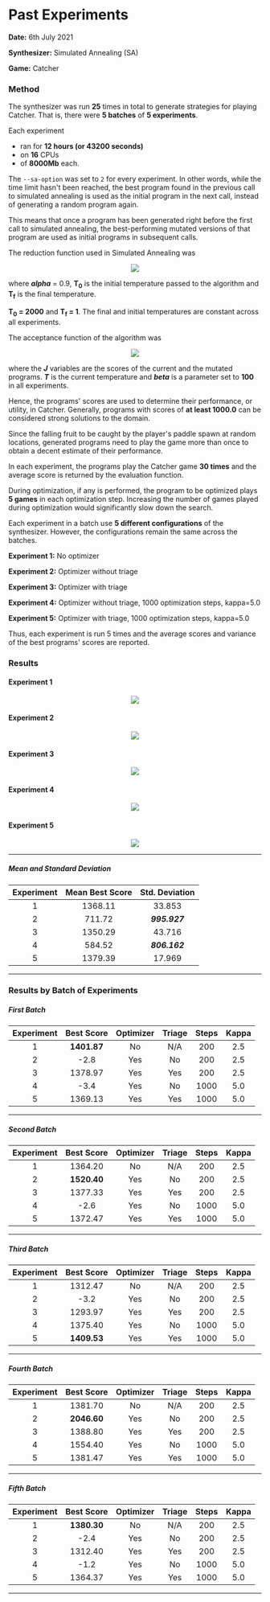 # Past Experiments

**Date:** 6th July 2021

**Synthesizer:** Simulated Annealing (SA)

**Game:** Catcher

### Method

The synthesizer was run **25** times in total to generate strategies for playing Catcher. That is, there were **5 batches** of **5 experiments**.

Each experiment
* ran for **12 hours (or 43200 seconds)**
* on **16** CPUs
* of **8000Mb** each.

The ```--sa-option``` was set to ```2``` for every experiment. In other words, while the time limit hasn't been reached, the best program found in the previous call to simulated annealing is used as the initial program in the next call, instead of generating a random program again.

This means that once a program has been generated right before the first call to simulated annealing, the best-performing mutated versions of that program are used as initial programs in subsequent calls.

The reduction function used in Simulated Annealing was

<div align='center'>
    <img src='http://www.sciweavers.org/upload/Tex2Img_1625602607/render.png' />
</div>

where ***alpha*** = 0.9, **T<sub>0</sub>** is the initial temperature passed to the algorithm and **T<sub>f</sub>** is the final temperature.

**T<sub>0</sub> = 2000** and **T<sub>f</sub> = 1**. The final and initial temperatures are constant across all experiments.

The acceptance function of the algorithm was

<div align='center'>
    <img src='http://www.sciweavers.org/upload/Tex2Img_1625604021/render.png'>
</div>

where the ***J*** variables are the scores of the current and the mutated programs. ***T*** is the current temperature and ***beta*** is a parameter set to **100** in all experiments.

Hence, the programs' scores are used to determine their performance, or utility, in Catcher. Generally, programs with scores of **at least 1000.0** can be considered strong solutions to the domain.

Since the falling fruit to be caught by the player's paddle spawn at random locations, generated programs need to play the game more than once to obtain a decent estimate of their performance.

In each experiment, the programs play the Catcher game **30 times** and the average score is returned by the evaluation function. 

During optimization, if any is performed, the program to be optimized plays **5 games** in each optimization step. Increasing the number of games played during optimization would significantly slow down the search.

Each experiment in a batch use **5 different configurations** of the synthesizer. However, the configurations remain the same across the batches.

**Experiment 1:** No optimizer

**Experiment 2:** Optimizer without triage

**Experiment 3:** Optimizer with triage

**Experiment 4:** Optimizer without triage, 1000 optimization steps, kappa=5.0

**Experiment 5:** Optimizer with triage, 1000 optimization steps, kappa=5.0

Thus, each experiment is run 5 times and the average scores and variance of the best programs' scores are reported.

### Results

#### Experiment 1

<div align='center'>
    <img src='https://github.com/olivier-vadiaval/PyGames-synthesis/blob/main/graphs/graph_no_optimizer.png' />
</div>

#### Experiment 2

<div align='center'>
    <img src='https://github.com/olivier-vadiaval/PyGames-synthesis/blob/main/graphs/graph_optimizer_no_triage.png' />
</div>

#### Experiment 3

<div align='center'>
    <img src='https://github.com/olivier-vadiaval/PyGames-synthesis/blob/main/graphs/graph_optimizer_triage.png' />
</div>

#### Experiment 4

<div align='center'>
    <img src='https://github.com/olivier-vadiaval/PyGames-synthesis/blob/main/graphs/graph_optimizer_no_triage_1000_iter_5_kappa.png' />
</div>

#### Experiment 5

<div align='center'>
    <img src='https://github.com/olivier-vadiaval/PyGames-synthesis/blob/main/graphs/graph_optimizer_triage_1000_iter_5_kappa.png' />
</div>

___

##### Mean and Standard Deviation

| Experiment | Mean Best Score | Std. Deviation |
|:----------:|:---------------:|:--------------:|
|      1     |     1368.11     |     33.853     |
|      2     |      711.72     | ***995.927***  |
|      3     |     1350.29     |     43.716     |
|      4     |      584.52     | ***806.162***  |
|      5     |     1379.39     |     17.969     |

___

### Results by Batch of Experiments

##### First Batch

| Experiment | Best Score | Optimizer | Triage | Steps | Kappa |
|:----------:|:----------:|:---------:|:------:|:-----:|:-----:|
|      1     | **1401.87**|    No     |   N/A  |  200  |  2.5  |
|      2     |    -2.8    |    Yes    |   No   |  200  |  2.5  |
|      3     |   1378.97  |    Yes    |   Yes  |  200  |  2.5  |
|      4     |    -3.4    |    Yes    |   No   |  1000 |  5.0  |
|      5     |   1369.13  |    Yes    |   Yes  |  1000 |  5.0  |
---
##### Second Batch

| Experiment | Best Score | Optimizer | Triage | Steps | Kappa |
|:----------:|:----------:|:---------:|:------:|:-----:|:-----:|
|      1     |   1364.20  |    No     |   N/A  |  200  |  2.5  |
|      2     | **1520.40**|    Yes    |   No   |  200  |  2.5  |
|      3     |   1377.33  |    Yes    |   Yes  |  200  |  2.5  |
|      4     |    -2.6    |    Yes    |   No   |  1000 |  5.0  |
|      5     |   1372.47  |    Yes    |   Yes  |  1000 |  5.0  |
---
##### Third Batch

| Experiment | Best Score | Optimizer | Triage | Steps | Kappa |
|:----------:|:----------:|:---------:|:------:|:-----:|:-----:|
|      1     |   1312.47  |    No     |   N/A  |  200  |  2.5  |
|      2     |    -3.2    |    Yes    |   No   |  200  |  2.5  |
|      3     |   1293.97  |    Yes    |   Yes  |  200  |  2.5  |
|      4     |   1375.40  |    Yes    |   No   |  1000 |  5.0  |
|      5     | **1409.53**|    Yes    |   Yes  |  1000 |  5.0  |
---
##### Fourth Batch

| Experiment | Best Score | Optimizer | Triage | Steps | Kappa |
|:----------:|:----------:|:---------:|:------:|:-----:|:-----:|
|      1     |   1381.70  |    No     |   N/A  |  200  |  2.5  |
|      2     | **2046.60**|    Yes    |   No   |  200  |  2.5  |
|      3     |   1388.80  |    Yes    |   Yes  |  200  |  2.5  |
|      4     |   1554.40  |    Yes    |   No   |  1000 |  5.0  |
|      5     |   1381.47  |    Yes    |   Yes  |  1000 |  5.0  |
---
##### Fifth Batch

| Experiment | Best Score | Optimizer | Triage | Steps | Kappa |
|:----------:|:----------:|:---------:|:------:|:-----:|:-----:|
|      1     | **1380.30**|    No     |   N/A  |  200  |  2.5  |
|      2     |    -2.4    |    Yes    |   No   |  200  |  2.5  |
|      3     |   1312.40  |    Yes    |   Yes  |  200  |  2.5  |
|      4     |    -1.2    |    Yes    |   No   |  1000 |  5.0  |
|      5     |   1364.37  |    Yes    |   Yes  |  1000 |  5.0  |
---
